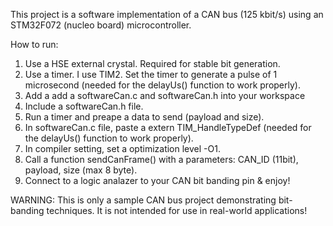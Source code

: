 This project is a software implementation of a CAN bus (125 kbit/s) using an STM32F072 (nucleo board) microcontroller. 

How to run:
1) Use a HSE external crystal. Required for stable bit generation.
2) Use a timer. I use TIM2. Set the timer to generate a pulse of 1 microsecond (needed for the delayUs() function to work properly).
3) Add a add a softwareCan.c and softwareCan.h into your workspace
4) Include a softwareCan.h file.
5) Run a timer and preape a data to send (payload and size).
6) In softwareCan.c file, paste a extern TIM_HandleTypeDef (needed for the delayUs() function to work properly).
7) In compiler setting, set a optimization level -O1.
8) Call a function sendCanFrame() with a parameters: CAN_ID (11bit), payload, size (max 8 byte).
9) Connect to a logic analazer to your CAN bit banding pin & enjoy!

WARNING: This is only a sample CAN bus project demonstrating bit-banding techniques. It is not intended for use in real-world applications!
